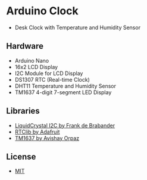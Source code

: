 # Arduino Clock
- Desk Clock with Temperature and Humidity Sensor

## Hardware
- Arduino Nano
- 16x2 LCD Display
- I2C Module for LCD Display
- DS1307 RTC (Real-time Clock)
- DHT11 Temperature and Humidity Sensor
- TM1637 4-digit 7-segment LED Display

## Libraries
- [LiquidCrystal I2C by Frank de Brabander](https://www.arduino.cc/reference/en/libraries/liquidcrystal-i2c/)
- [RTClib by Adafruit](https://github.com/adafruit/RTClib)
- [TM1637 by Avishay Orpaz](https://github.com/avishorp/TM1637)

## License
- [MIT](https://choosealicense.com/licenses/mit/)